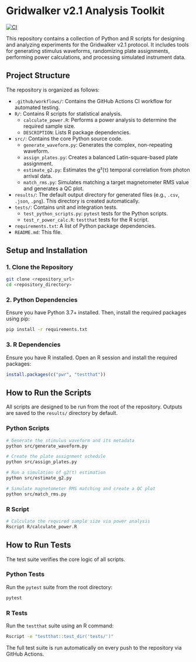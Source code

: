 # Gridwalker v2.1 Analysis Toolkit

[![CI](https://github.com/gridwalker/v2.1-analysis/actions/workflows/ci.yml/badge.svg)](https://github.com/gridwalker/v2.1-analysis/actions/workflows/ci.yml)

This repository contains a collection of Python and R scripts for designing and analyzing experiments for the Gridwalker v2.1 protocol. It includes tools for generating stimulus waveforms, randomizing plate assignments, performing power calculations, and processing simulated instrument data.

## Project Structure

The repository is organized as follows:

-   `.github/workflows/`: Contains the GitHub Actions CI workflow for automated testing.
-   `R/`: Contains R scripts for statistical analysis.
    -   `calculate_power.R`: Performs a power analysis to determine the required sample size.
    -   `DESCRIPTION`: Lists R package dependencies.
-   `src/`: Contains the core Python source code.
    -   `generate_waveform.py`: Generates the complex, non-repeating waveform.
    -   `assign_plates.py`: Creates a balanced Latin-square-based plate assignment.
    -   `estimate_g2.py`: Estimates the g²(τ) temporal correlation from photon arrival data.
    -   `match_rms.py`: Simulates matching a target magnetometer RMS value and generates a QC plot.
-   `results/`: The default output directory for generated files (e.g., `.csv`, `.json`, `.png`). This directory is created automatically.
-   `tests/`: Contains unit and integration tests.
    -   `test_python_scripts.py`: `pytest` tests for the Python scripts.
    -   `test_r_power_calc.R`: `testthat` tests for the R script.
-   `requirements.txt`: A list of Python package dependencies.
-   `README.md`: This file.

## Setup and Installation

### 1. Clone the Repository

```bash
git clone <repository_url>
cd <repository_directory>
```

### 2. Python Dependencies

Ensure you have Python 3.7+ installed. Then, install the required packages using pip:

```bash
pip install -r requirements.txt
```

### 3. R Dependencies

Ensure you have R installed. Open an R session and install the required packages:

```R
install.packages(c("pwr", "testthat"))
```

## How to Run the Scripts

All scripts are designed to be run from the root of the repository. Outputs are saved to the `results/` directory by default.

### Python Scripts

```bash
# Generate the stimulus waveform and its metadata
python src/generate_waveform.py

# Create the plate assignment schedule
python src/assign_plates.py

# Run a simulation of g2(τ) estimation
python src/estimate_g2.py

# Simulate magnetometer RMS matching and create a QC plot
python src/match_rms.py
```

### R Script

```bash
# Calculate the required sample size via power analysis
Rscript R/calculate_power.R
```

## How to Run Tests

The test suite verifies the core logic of all scripts.

### Python Tests

Run the `pytest` suite from the root directory:

```bash
pytest
```

### R Tests

Run the `testthat` suite using an R command:

```bash
Rscript -e "testthat::test_dir('tests/')"
```

The full test suite is run automatically on every push to the repository via GitHub Actions.